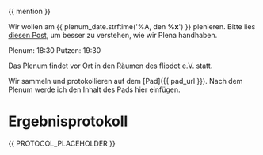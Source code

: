{{ mention }}

Wir wollen am {{ plenum_date.strftime('%A, den **%x**') }} plenieren. Bitte lies [diesen Post](https://forum.flipdot.org/t/wie-funktioniert-ein-plenum/933), um besser zu verstehen, wie wir Plena handhaben.

Plenum: 18:30
Putzen: 19:30

Das Plenum findet vor Ort in den Räumen des flipdot e.V. statt.

Wir sammeln und protokollieren auf dem [Pad]({{ pad_url }}). Nach dem Plenum werde ich den Inhalt des Pads hier einfügen. 

# Ergebnisprotokoll

{{ PROTOCOL_PLACEHOLDER }}
